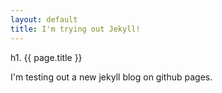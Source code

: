 ```yaml
---
layout: default
title: I'm trying out Jekyll!
---
```


h1. {{ page.title }}

I'm testing out a new jekyll blog on github pages.

